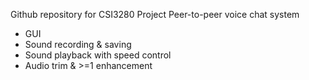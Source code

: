 Github repository for CSI3280 Project Peer-to-peer voice chat system
* GUI
* Sound recording & saving
* Sound playback with speed control
* Audio trim & >=1 enhancement
